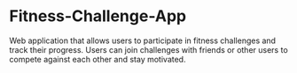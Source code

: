 # Fitness-Challenge-App
Web application that allows users to participate in fitness challenges and track their progress. Users can join challenges with friends or other users to compete against each other and stay motivated. 
